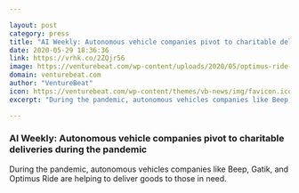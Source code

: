 ```yaml
---

layout: post
category: press
title: "AI Weekly: Autonomous vehicle companies pivot to charitable deliveries during the pandemic"
date: 2020-05-29 18:36:36
link: https://vrhk.co/2ZQjr56
image: https://venturebeat.com/wp-content/uploads/2020/05/optimus-ride-logo-on-vehicle-e1590635948122.jpg?w=1200&strip=all
domain: venturebeat.com
author: "VentureBeat"
icon: https://venturebeat.com/wp-content/themes/vb-news/img/favicon.ico
excerpt: "During the pandemic, autonomous vehicles companies like Beep, Gatik, and Optimus Ride are helping to deliver goods to those in need."

---
```


### AI Weekly: Autonomous vehicle companies pivot to charitable deliveries during the pandemic

During the pandemic, autonomous vehicles companies like Beep, Gatik, and Optimus Ride are helping to deliver goods to those in need.